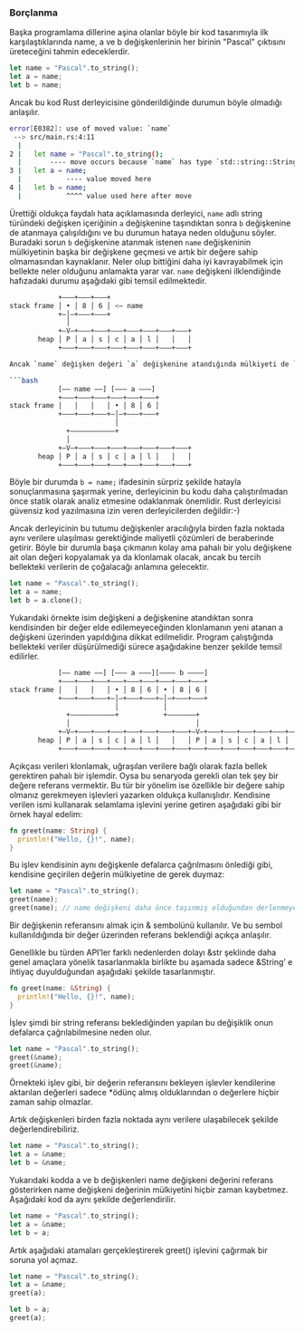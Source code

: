 ### Borçlanma
Başka programlama dillerine aşina olanlar böyle bir kod tasarımıyla ilk karşılaştıklarında name, a ve b değişkenlerinin her birinin "Pascal" çıktısını üreteceğini tahmin edeceklerdir.

```rust
let name = "Pascal".to_string();
let a = name;
let b = name;
```

Ancak bu kod Rust derleyicisine gönderildiğinde durumun böyle olmadığı anlaşılır.  

```bash
error[E0382]: use of moved value: `name`
 --> src/main.rs:4:11
  |
2 |   let name = "Pascal".to_string();
  |       ---- move occurs because `name` has type `std::string::String`, which does not implement the `Copy` trait
3 |   let a = name;
  |           ---- value moved here
4 |   let b = name;
  |           ^^^^ value used here after move
```

Ürettiği oldukça faydalı hata açıklamasında derleyici, `name` adlı string türündeki değişken içeriğinin `a` değişkenine taşındıktan sonra `b` değişkenine de atanmaya çalışıldığını ve bu durumun hataya neden olduğunu söyler. Buradaki sorun `b` değişkenine atanmak istenen `name` değişkeninin mülkiyetinin başka bir değişkene geçmesi ve artık bir değere sahip olmamasından kaynaklanır. Neler olup bittiğini daha iyi kavrayabilmek için bellekte neler olduğunu anlamakta yarar var. `name` değişkeni ilklendiğinde hafızadaki durumu aşağıdaki gibi temsil edilmektedir.

```bash
            +–––+–––+–––+
stack frame │ • │ 8 │ 6 │ <– name
            +–│–+–––+–––+
              │
            +–V–+–––+–––+–––+–––+–––+–––+–––+
       heap │ P │ a │ s │ c │ a │ l │   │   │
            +–––+–––+–––+–––+–––+–––+–––+–––+

Ancak `name` değişken değeri `a` değişkenine atandığında mülkiyeti de `a` değişkenine aktarılmış olduğundan `name` değişkeni ilklendirilmeden bırakılmış olur. 

```bash
            [–– name ––] [––– a –––]
            +–––+–––+–––+–––+–––+–––+
stack frame │   │   │   │ • │ 8 │ 6 │
            +–––+–––+–––+–│–+–––+–––+
                          │
              +–––––––––––+
              │
            +–V–+–––+–––+–––+–––+–––+–––+–––+
       heap │ P │ a │ s │ c │ a │ l │   │   │
            +–––+–––+–––+–––+–––+–––+–––+–––+
```

Böyle bir durumda `b = name;` ifadesinin sürpriz şekilde hatayla sonuçlanmasına şaşırmak yerine, derleyicinin bu kodu daha çalıştırılmadan önce statik olarak analiz etmesine odaklanmak önemlidir. Rust derleyicisi güvensiz kod yazılmasına izin veren derleyicilerden değildir:-)

Ancak derleyicinin bu tutumu değişkenler aracılığıyla birden fazla noktada aynı verilere ulaşılması gerektiğinde maliyetli çözümleri de beraberinde getirir. Böyle bir durumla başa çıkmanın kolay ama pahalı bir yolu değişkene ait olan değeri kopyalamak ya da klonlamak olacak, ancak bu tercih bellekteki verilerin de çoğalacağı anlamına gelecektir.

```rust
let name = "Pascal".to_string();
let a = name;
let b = a.clone();
```

Yukarıdaki örnekte isim değişkeni a değişkenine atandıktan sonra kendisinden bir değer elde edilemeyeceğinden klonlamanın yeni atanan a değişkeni üzerinden yapıldığına dikkat edilmelidir.  Program çalıştığında bellekteki veriler düşürülmediği sürece aşağıdakine benzer şekilde temsil edilirler.

```bash
            [–– name ––] [––– a –––][–––– b ––––]
            +–––+–––+–––+–––+–––+–––+–––+–––+–––+
stack frame │   │   │   │ • │ 8 │ 6 │ • │ 8 │ 6 │
            +–––+–––+–––+–│–+–––+–––+–│–+–––+–––+
                          │           │
              +–––––––––––+           +–––––––+
              │                               │
            +–V–+–––+–––+–––+–––+–––+–––+–––+–V–+–––+–––+–––+–––+–––+–––+–––+
       heap │ P │ a │ s │ c │ a │ l │   │   │ P │ a │ s │ c │ a │ l │   │   │
            +–––+–––+–––+–––+–––+–––+–––+–––+–––+–––+–––+–––+–––+–––+–––+–––+
```

Açıkçası verileri klonlamak, uğraşılan verilere bağlı olarak fazla bellek gerektiren pahalı bir işlemdir. Oysa bu senaryoda gerekli olan tek şey bir değere referans vermektir. Bu tür bir yönelim ise özellikle bir değere sahip olmanız gerekmeyen işlevleri yazarken oldukça kullanışlıdır. Kendisine verilen ismi kullanarak selamlama işlevini yerine getiren aşağıdaki gibi bir örnek hayal edelim:

```rust
fn greet(name: String) {
  println!("Hello, {}!", name);
}
```

Bu işlev kendisinin aynı değişkenle defalarca çağrılmasını önlediği gibi, kendisine geçirilen değerin mülkiyetine de gerek duymaz:

```rust
let name = "Pascal".to_string();
greet(name);
greet(name); // name değişkeni daha önce taşınmış olduğundan derlenmeyecek
```

Bir değişkenin referansını almak için & sembolünü kullanılır. Ve bu sembol kullanıldığında bir değer üzerinden referans beklendiği açıkça anlaşılır.

Genellikle bu türden API’ler farklı nedenlerden dolayı &str şeklinde daha genel amaçlara yönelik tasarlanmakla birlikte bu aşamada sadece &String’ e ihtiyaç duyulduğundan aşağıdaki şekilde tasarlanmıştır.

```rust
fn greet(name: &String) {
  println!("Hello, {}!", name);
}
```

İşlev şimdi bir string referansı beklediğinden yapılan bu değişiklik onun defalarca çağrılabilmesine neden olur. 

```rust
let name = "Pascal".to_string();
greet(&name);
greet(&name);
```

Örnekteki işlev gibi, bir değerin referansını bekleyen işlevler kendilerine aktarılan değerleri sadece *ödünç almış olduklarından o değerlere hiçbir zaman sahip olmazlar.

Artık değişkenleri birden fazla noktada aynı verilere ulaşabilecek şekilde değerlendirebiliriz.

```rust
let name = "Pascal".to_string();
let a = &name;
let b = &name;
```

Yukarıdaki kodda a ve b değişkenleri name değişkeni değerini referans gösterirken name değişkeni değerinin mülkiyetini hiçbir zaman kaybetmez. Aşağıdaki kod da aynı şekilde değerlendirilir. 

```rust
let name = "Pascal".to_string();
let a = &name;
let b = a;
```

Artık aşağıdaki atamaları gerçekleştirerek greet() işlevini çağırmak bir soruna yol açmaz.

```rust
let name = "Pascal".to_string();
let a = &name;
greet(a);

let b = a;
greet(a);
```
